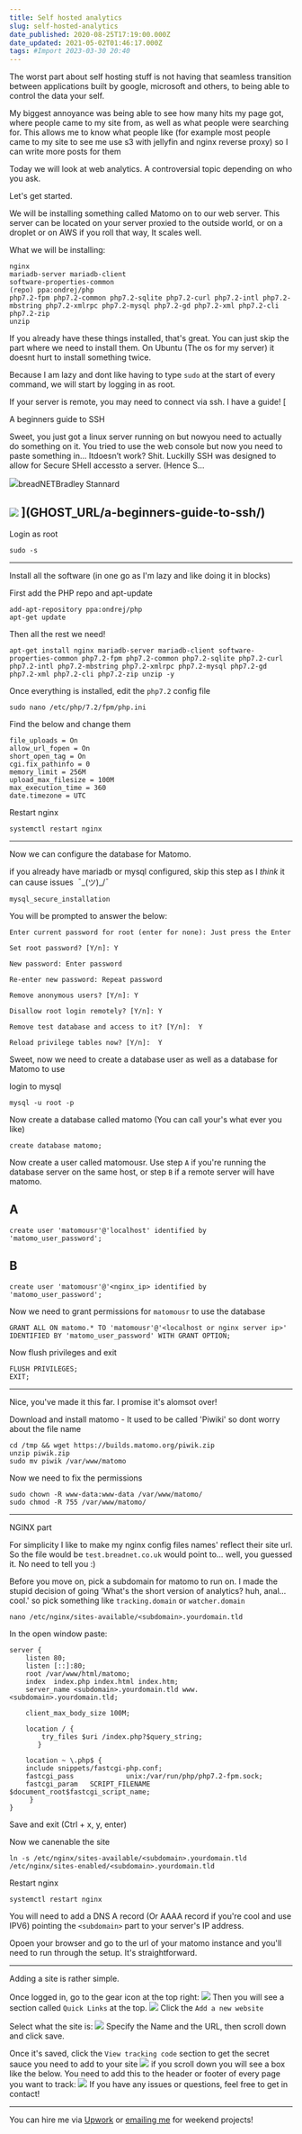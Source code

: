 ```yaml
---
title: Self hosted analytics
slug: self-hosted-analytics
date_published: 2020-08-25T17:19:00.000Z
date_updated: 2021-05-02T01:46:17.000Z
tags: #Import 2023-03-30 20:40
---
```


The worst part about self hosting stuff is not having that seamless transition between applications built by google, microsoft and others, to being able to control the data your self.

My biggest annoyance was being able to see how many hits my page got, where people came to my site from, as well as what people were searching for. This allows me to know what people like (for example most people came to my site to see me use s3 with jellyfin and nginx reverse proxy) so I can write more posts for them

Today we will look at web analytics. A controversial topic depending on who you ask.

Let's get started.

We will be installing something called Matomo on to our web server. This server can be located on your server proxied to the outside world, or on a droplet or on AWS if you roll that way, It scales well.

What we will be installing:

    nginx
    mariadb-server mariadb-client
    software-properties-common
    (repo) ppa:ondrej/php
    php7.2-fpm php7.2-common php7.2-sqlite php7.2-curl php7.2-intl php7.2-mbstring php7.2-xmlrpc php7.2-mysql php7.2-gd php7.2-xml php7.2-cli php7.2-zip
    unzip

If you already have these things installed, that's great. You can just skip the part where we need to install them. On Ubuntu (The os for my server) it doesnt hurt to install something twice. 

Because I am lazy and dont like having to type `sudo` at the start of every command, we will start by logging in as root. 

If your server is remote, you may need to connect via ssh. I have a guide!
[

A beginners guide to SSH

Sweet, you just got a linux server running on <insert cloud provider > but nowyou need to actually do something on it. You tried to use the web console but now you need to paste something in... Itdoesn’t work? Shit. Luckilly SSH was designed to allow for Secure SHell accessto a server. (Hence S…

![](https://breadnet.co.uk/favicon.png)breadNETBradley Stannard

![](https://images.unsplash.com/photo-1586772002345-339f8042a777?ixlib&#x3D;rb-1.2.1&amp;q&#x3D;80&amp;fm&#x3D;jpg&amp;crop&#x3D;entropy&amp;cs&#x3D;tinysrgb&amp;w&#x3D;2000&amp;fit&#x3D;max&amp;ixid&#x3D;eyJhcHBfaWQiOjExNzczfQ)
](__GHOST_URL__/a-beginners-guide-to-ssh/)
---

Login as root

    sudo -s
    

---

Install all the software (in one go as I'm lazy and like doing it in blocks)

First add the PHP repo and apt-update

    add-apt-repository ppa:ondrej/php
    apt-get update

Then all the rest we need!

    apt-get install nginx mariadb-server mariadb-client software-properties-common php7.2-fpm php7.2-common php7.2-sqlite php7.2-curl php7.2-intl php7.2-mbstring php7.2-xmlrpc php7.2-mysql php7.2-gd php7.2-xml php7.2-cli php7.2-zip unzip -y

Once everything is installed, edit the `php7.2` config file

    sudo nano /etc/php/7.2/fpm/php.ini

Find the below and change them

    file_uploads = On
    allow_url_fopen = On
    short_open_tag = On
    cgi.fix_pathinfo = 0
    memory_limit = 256M
    upload_max_filesize = 100M
    max_execution_time = 360
    date.timezone = UTC

Restart nginx

    systemctl restart nginx

---

Now we can configure the database for Matomo.

if you already have mariadb or mysql configured, skip this step as I *think* it can cause issues  ¯\_(ツ)_/¯

    mysql_secure_installation

You will be prompted to answer the below:

    Enter current password for root (enter for none): Just press the Enter
    
    Set root password? [Y/n]: Y
    
    New password: Enter password
    
    Re-enter new password: Repeat password
    
    Remove anonymous users? [Y/n]: Y
    
    Disallow root login remotely? [Y/n]: Y
    
    Remove test database and access to it? [Y/n]:  Y
    
    Reload privilege tables now? [Y/n]:  Y

Sweet, now we need to create a database user as well as a database for Matomo to use

login to mysql

    mysql -u root -p

Now create a database called matomo (You can call your's what ever you like)

    create database matomo;

Now create a user called matomousr. Use step `A` if you're running the database server on the same host, or step `B` if a remote server will have matomo.

## A 

    create user 'matomousr'@'localhost' identified by 'matomo_user_password';

## B

    create user 'matomousr'@'<nginx_ip> identified by 'matomo_user_password';

Now we need to grant permissions for `matomousr` to use the database

    GRANT ALL ON matomo.* TO 'matomousr'@'<localhost or nginx server ip>' IDENTIFIED BY 'matomo_user_password' WITH GRANT OPTION;

Now flush privileges and exit

    FLUSH PRIVILEGES;
    EXIT;

---

Nice, you've made it this far. I promise it's alomsot over!

Download and install matomo - It used to be called 'Piwiki' so dont worry about the file name

    cd /tmp && wget https://builds.matomo.org/piwik.zip
    unzip piwik.zip
    sudo mv piwik /var/www/matomo

Now we need to fix the permissions

    sudo chown -R www-data:www-data /var/www/matomo/
    sudo chmod -R 755 /var/www/matomo/

---

NGINX part

For simplicity I like to make my nginx config files names' reflect their site url. So the file would be `test.breadnet.co.uk` would point to... well, you guessed it. No need to tell you :)

Before you move on, pick a subdomain for matomo to run on. I made the stupid decision of going 'What's the short version of analytics? huh, anal... cool.' so pick something like `tracking.domain` or `watcher.domain`

    nano /etc/nginx/sites-available/<subdomain>.yourdomain.tld

In the open window paste:

    server {
        listen 80;
        listen [::]:80;
        root /var/www/html/matomo;
        index  index.php index.html index.htm;
        server_name <subdomain>.yourdomain.tld www.<subdomain>.yourdomain.tld;
    
        client_max_body_size 100M;
    
        location / {
            try_files $uri /index.php?$query_string;
           }
    
        location ~ \.php$ {
        include snippets/fastcgi-php.conf;
        fastcgi_pass             unix:/var/run/php/php7.2-fpm.sock;
        fastcgi_param   SCRIPT_FILENAME $document_root$fastcgi_script_name;
         }
    }

Save and exit (Ctrl + x, y, enter)

Now we canenable the site

    ln -s /etc/nginx/sites-available/<subdomain>.yourdomain.tld /etc/nginx/sites-enabled/<subdomain>.yourdomain.tld

Restart nginx

    systemctl restart nginx

You will need to add a DNS A record (Or AAAA record if you're cool and use IPV6) pointing the `<subdomain>` part to your server's IP address.

Opoen your browser and go to the url of your matomo instance and you'll need to run through the setup. It's straightforward.

---

Adding a site is rather simple.

Once logged in, go to the gear icon at the top right:
![](__GHOST_URL__/content/images/2020/08/image-11.png)
Then you will see a section called `Quick Links` at the top.
![](__GHOST_URL__/content/images/2020/08/image-13.png)
Click the `Add a new website`

Select what the site is:
![](__GHOST_URL__/content/images/2020/08/image-14.png)
Specify the Name and the URL, then scroll down and click save.

Once it's saved, click the `View tracking code` section to get the secret sauce you need to add to your site
![](__GHOST_URL__/content/images/2020/08/image-15.png)
if you scroll down you will see a box like the below. You need to add this to the header or footer of every page you want to track:
![](__GHOST_URL__/content/images/2020/08/image-16.png)
If you have any issues or questions, feel free to get in contact!

---

You can hire me via [Upwork](https://www.upwork.com/freelancers/~01c61ee9802b94133e) or [emailing me](mailto:work@breadnet.co.uk) for weekend projects!
